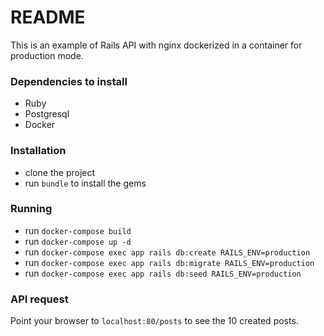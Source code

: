 # README

This is an example of Rails API with nginx dockerized in a container for production mode.

### Dependencies to install

- Ruby
- Postgresql
- Docker

### Installation

- clone the project
- run `bundle` to install the gems

### Running

- run `docker-compose build`
- run `docker-compose up -d`
- run `docker-compose exec app rails db:create RAILS_ENV=production`
- run `docker-compose exec app rails db:migrate RAILS_ENV=production`
- run `docker-compose exec app rails db:seed RAILS_ENV=production`

### API request

Point your browser to `localhost:80/posts` to see the 10 created posts.
